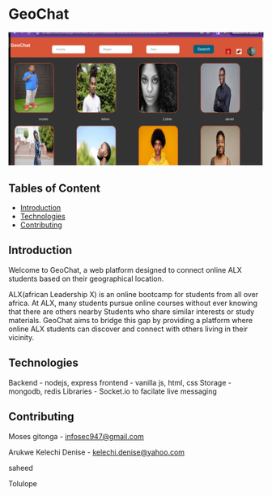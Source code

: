 # GeoChat

![Homepage](./uploads/Screenshot%20from%202024-04-03%2020-56-59.png)

## Tables of Content
- [Introduction](#introduction)
- [Technologies](#technologies)
- [Contributing](#contributing)

## Introduction
Welcome to GeoChat, a web platform designed to connect online ALX students based on their geographical location.

ALX(african Leadership X) is an online bootcamp for students from all over africa. At ALX, many students pursue online courses without ever knowing that there are others nearby Students who share similar interests or study materials. GeoChat aims to bridge this gap by providing a platform where online ALX students can discover and connect with others living in their vicinity.

## Technologies
Backend - nodejs, express
frontend - vanilla js, html, css
Storage - mongodb, redis
Libraries - Socket.io to facilate live messaging

## Contributing
Moses gitonga - infosec947@gmail.com

Arukwe Kelechi Denise - kelechi.denise@yahoo.com

saheed

Tolulope
